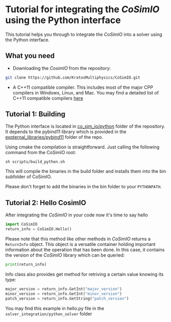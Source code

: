 # Tutorial for integrating the _CoSimIO_ using the Python interface

This tutorial helps you through to integrate the _CoSimIO_ into a solver using the Python interface.

## What you need
- Downloading the _CosimIO_ from the repository:

```bash
git clone https://github.com/KratosMultiphysics/CoSimIO.git
```

- A C++11 compatible compiler. This includes most of the major CPP compilers in Windows, Linux, and Mac. You may find a detailed list of C++11 compatible compilers [here](https://en.cppreference.com/w/cpp/compiler_support#cpp11)


## Tutorial 1: Building
The Python interface is located in [co_sim_io/python](https://github.com/KratosMultiphysics/CoSimIO/tree/master/co_sim_io/python) folder of the repository. It depends to the pybind11 library which is provided in the [expternal_libraries/pybind11](https://github.com/KratosMultiphysics/CoSimIO/tree/master/external_libraries/pybind11) folder of the repo.

Using cmake the compilation is straightforward. Just calling the following command from the CoSimIO root:

```
sh scripts/build_python.sh
```

This will compile the binaries in the build folder and installs them into the bin subfolder of CoSimIO.

Please don't forget to add the binaries in the bin folder to your `PYTHONPATH`.

## Tutorial 2: Hello CosimIO
After integrating the _CoSimIO_ in your code now it's time to say hello

```python
import CoSimIO
return_info = CoSimIO.Hello()
```
Please note that this method like other methods in _CoSimIO_ returns a `ReturnInfo` object. This object is a versatile container holding important information about the operation that has been done. In this case, it contains the version of the _CoSimIO_ library which can be queried:

```python
print(return_info)
```

Info class also provides get method for retriving a certain value knowing its type:

```python
major_version = return_info.GetInt("major_version")
minor_version = return_info.GetInt("minor_version")
patch_version = return_info.GetString("patch_version")
```
You may find this example in hello.py file in the `solver_integration/python_solver` folder






